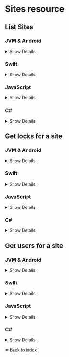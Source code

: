 # Sites resource

## List Sites

### JVM & Android
<details>
<summary>Show Details</summary>

```kotlin
val response = sdk.sites().listSites()
```

💡 **Note:** In Java, use the `listSitesAsync` function, which returns a `CompletableFuture<List<SiteResponse>>` instead.
</details>

### Swift
<details>
<summary>Show Details</summary>

```swift
let response = sdk.sites().listSites()
```
</details>

### JavaScript
<details>
<summary>Show Details</summary>

```js
const response = await doordeck.com.doordeck.multiplatform.sdk.api.sites().listSites();
```
</details>

### C#
<details>
<summary>Show Details</summary>

```csharp
unsafe
{
    var resource = symbols->kotlin.root.com.doordeck.multiplatform.sdk.Doordeck.sites(sdk);
    var response = Utils.FromData<List<SiteResponse>>(symbols->kotlin.root.com.doordeck.multiplatform.sdk.api.SitesResource.listSitesJson(resource));
}
```
</details>

## Get locks for a site

### JVM & Android
<details>
<summary>Show Details</summary>

```kotlin
val response = sdk.sites().getLocksForSite("SITE_ID")
```

💡 **Note:** In Java, use the `getLocksForSiteAsync` function, which returns a `CompletableFuture<List<SiteLocksResponse>>` instead.
</details>

### Swift
<details>
<summary>Show Details</summary>

```swift
let response = sdk.sites().getLocksForSite(siteId: "SITE_ID")
```
</details>

### JavaScript
<details>
<summary>Show Details</summary>

```js
const response = await doordeck.com.doordeck.multiplatform.sdk.api.sites().getLocksForSite("SITE_ID");
```
</details>

### C#
<details>
<summary>Show Details</summary>

```csharp
unsafe
{
    var resource = symbols->kotlin.root.com.doordeck.multiplatform.sdk.Doordeck.sites(sdk);
    var data = new GetLocksForSiteData("SITE_ID").ToData();
    var response = Utils.FromData<List<SiteLocksResponse>>(symbols->kotlin.root.com.doordeck.multiplatform.sdk.api.SitesResource.getLocksForSiteJson(resource, data));
}
```
</details>

## Get users for a site

### JVM & Android
<details>
<summary>Show Details</summary>

```kotlin
val response = sdk.sites().getUsersForSite("SITE_ID")
```

💡 **Note:** In Java, use the `getUsersForSiteAsync` function, which returns a `CompletableFuture<List<UserForSiteResponse>>` instead.
</details>

### Swift
<details>
<summary>Show Details</summary>

```swift
let response = sdk.sites().getUsersForSite(siteId: "SITE_ID")
```
</details>

### JavaScript
<details>
<summary>Show Details</summary>

```js
const response = await doordeck.com.doordeck.multiplatform.sdk.api.sites().getUsersForSite("SITE_ID");
```
</details>

### C#
<details>
<summary>Show Details</summary>

```csharp
unsafe
{
    var resource = symbols->kotlin.root.com.doordeck.multiplatform.sdk.Doordeck.sites(sdk);
    var data = new GetUsersForSiteData("SITE_ID").ToData();
    var response = Utils.FromData<List<UserForSiteResponse>>(symbols->kotlin.root.com.doordeck.multiplatform.sdk.api.SitesResource.getUsersForSiteJson(resource, data));
}
```
</details>

:arrow_left: [Back to index](01_INDEX.md)
